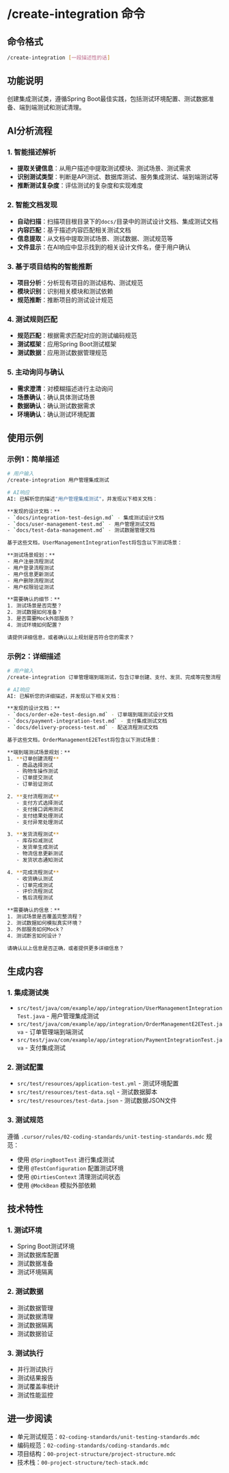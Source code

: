 # /create-integration 命令

## 命令格式
```bash
/create-integration [一段描述性的话]
```

## 功能说明
创建集成测试类，遵循Spring Boot最佳实践，包括测试环境配置、测试数据准备、端到端测试和测试清理。

## AI分析流程

### 1. 智能描述解析
- **提取关键信息**：从用户描述中提取测试模块、测试场景、测试需求
- **识别测试类型**：判断是API测试、数据库测试、服务集成测试、端到端测试等
- **推断测试复杂度**：评估测试的复杂度和实现难度

### 2. 智能文档发现
- **自动扫描**：扫描项目根目录下的`docs/`目录中的测试设计文档、集成测试文档
- **内容匹配**：基于描述内容匹配相关测试文档
- **信息提取**：从文档中提取测试场景、测试数据、测试规范等
- **文件显示**：在AI响应中显示找到的相关设计文件名，便于用户确认

### 3. 基于项目结构的智能推断
- **项目分析**：分析现有项目的测试结构、测试规范
- **模块识别**：识别相关模块和测试依赖
- **规范推断**：推断项目的测试设计规范

### 4. 测试规则匹配
- **规范匹配**：根据需求匹配对应的测试编码规范
- **测试框架**：应用Spring Boot测试框架
- **测试数据**：应用测试数据管理规范

### 5. 主动询问与确认
- **需求澄清**：对模糊描述进行主动询问
- **场景确认**：确认具体测试场景
- **数据确认**：确认测试数据需求
- **环境确认**：确认测试环境配置

## 使用示例

### 示例1：简单描述
```bash
# 用户输入
/create-integration 用户管理集成测试

# AI响应
AI: 已解析您的描述"用户管理集成测试"，并发现以下相关文档：

**发现的设计文档：**
- `docs/integration-test-design.md` - 集成测试设计文档
- `docs/user-management-test.md` - 用户管理测试文档
- `docs/test-data-management.md` - 测试数据管理文档

基于这些文档，UserManagementIntegrationTest将包含以下测试场景：

**测试场景规划：**
- 用户注册流程测试
- 用户登录流程测试
- 用户信息更新测试
- 用户删除流程测试
- 用户权限验证测试

**需要确认的细节：**
1. 测试场景是否完整？
2. 测试数据如何准备？
3. 是否需要Mock外部服务？
4. 测试环境如何配置？

请提供详细信息，或者确认以上规划是否符合您的需求？
```

### 示例2：详细描述
```bash
# 用户输入
/create-integration 订单管理端到端测试，包含订单创建、支付、发货、完成等完整流程

# AI响应
AI: 已解析您的详细描述，并发现以下相关文档：

**发现的设计文档：**
- `docs/order-e2e-test-design.md` - 订单端到端测试设计文档
- `docs/payment-integration-test.md` - 支付集成测试文档
- `docs/delivery-process-test.md` - 配送流程测试文档

基于这些文档，OrderManagementE2ETest将包含以下测试场景：

**端到端测试场景规划：**
1. **订单创建流程**
   - 商品选择测试
   - 购物车操作测试
   - 订单提交测试
   - 订单验证测试

2. **支付流程测试**
   - 支付方式选择测试
   - 支付接口调用测试
   - 支付结果处理测试
   - 支付异常处理测试

3. **发货流程测试**
   - 库存扣减测试
   - 发货单生成测试
   - 物流信息更新测试
   - 发货状态通知测试

4. **完成流程测试**
   - 收货确认测试
   - 订单完成测试
   - 评价流程测试
   - 售后流程测试

**需要确认的信息：**
1. 测试场景是否覆盖完整流程？
2. 测试数据如何模拟真实环境？
3. 外部服务如何Mock？
4. 测试断言如何设计？

请确认以上信息是否正确，或者提供更多详细信息？
```

## 生成内容

### 1. 集成测试类
- `src/test/java/com/example/app/integration/UserManagementIntegrationTest.java` - 用户管理集成测试
- `src/test/java/com/example/app/integration/OrderManagementE2ETest.java` - 订单管理端到端测试
- `src/test/java/com/example/app/integration/PaymentIntegrationTest.java` - 支付集成测试

### 2. 测试配置
- `src/test/resources/application-test.yml` - 测试环境配置
- `src/test/resources/test-data.sql` - 测试数据脚本
- `src/test/resources/test-data.json` - 测试数据JSON文件

### 3. 测试规范
遵循 `.cursor/rules/02-coding-standards/unit-testing-standards.mdc` 规范：
- 使用 `@SpringBootTest` 进行集成测试
- 使用 `@TestConfiguration` 配置测试环境
- 使用 `@DirtiesContext` 清理测试间状态
- 使用 `@MockBean` 模拟外部依赖

## 技术特性

### 1. 测试环境
- Spring Boot测试环境
- 测试数据库配置
- 测试数据准备
- 测试环境隔离

### 2. 测试数据
- 测试数据管理
- 测试数据清理
- 测试数据隔离
- 测试数据验证

### 3. 测试执行
- 并行测试执行
- 测试结果报告
- 测试覆盖率统计
- 测试性能监控

## 进一步阅读
- 单元测试规范：`02-coding-standards/unit-testing-standards.mdc`
- 编码规范：`02-coding-standards/coding-standards.mdc`
- 项目结构：`00-project-structure/project-structure.mdc`
- 技术栈：`00-project-structure/tech-stack.mdc`
